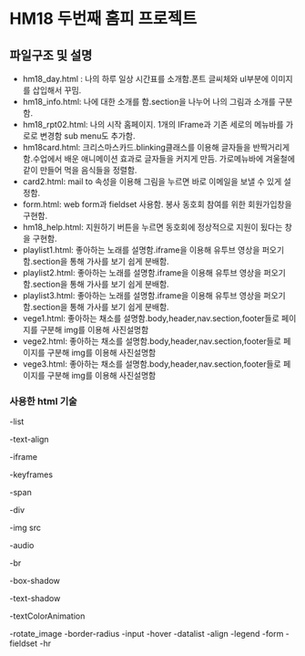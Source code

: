 # HM18 두번째 홈피 프로젝트

## 파일구조 및 설명
- hm18_day.html : 나의 하루 일상 시간표를 소개함.폰트 글씨체와 ul부분에 이미지를 삽입해서 꾸밈.
- hm18_info.html: 나에 대한 소개를 함.section을 나누어 나의 그림과 소개를 구분함.
- hm18_rpt02.html: 나의 시작 홈페이지. 1개의 IFrame과 기존 세로의 메뉴바를 가로로 변경함 sub menu도 추가함.
- hm18card.html: 크리스마스카드.blinking클래스를 이용해 글자들을 반짝거리게함.수업에서 배운 애니메이션 효과로 글자들을 커지게 만듬. 가로메뉴바에 겨울철에 같이 만들어 먹을 음식들을 정렬함. 
- card2.html: mail to 속성을 이용해 그림을 누르면 바로 이메일을 보낼 수 있게 설정함.
- form.html: web form과 fieldset 사용함. 봉사 동호회 참여를 위한 회원가입창을 구현함.
- hm18_help.html: 지원하기 버튼을 누르면 동호회에 정상적으로 지원이 됬다는 창을 구현함.
- playlist1.html: 좋아하는 노래를 설명함.iframe을 이용해 유투브 영상을 퍼오기함.section을 통해 가사를 보기 쉽게 분배함.
- playlist2.html: 좋아하는 노래를 설명함.iframe을 이용해 유투브 영상을 퍼오기함.section을 통해 가사를 보기 쉽게 분배함.
- playlist3.html: 좋아하는 노래를 설명함.iframe을 이용해 유투브 영상을 퍼오기함.section을 통해 가사를 보기 쉽게 분배함.
- vege1.html: 좋아하는 채소를 설명함.body,header,nav.section,footer들로 페이지를 구분해 img를 이용해 사진설명함
- vege2.html: 좋아하는 채소를 설명함.body,header,nav.section,footer들로 페이지를 구분해 img를 이용해 사진설명함
- vege3.html: 좋아하는 채소를 설명함.body,header,nav.section,footer들로 페이지를 구분해 img를 이용해 사진설명함


### 사용한 html 기술 
-list

-text-align

-iframe

-keyframes

-span

-div

-img src

-audio

-br

-box-shadow

-text-shadow

-textColorAnimation

-rotate_image
-border-radius
-input
-hover
-datalist
-align
-legend
-form
-fieldset
-hr
